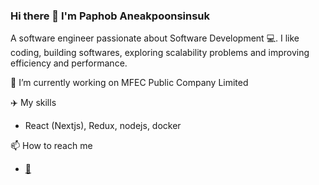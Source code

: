 ### Hi there 👋 I'm Paphob Aneakpoonsinsuk

A software engineer passionate about Software Development :computer:. I like coding, building softwares, exploring scalability problems and improving efficiency and performance.

🔭 I’m currently working on MFEC Public Company Limited

:airplane: My skills
- React (Nextjs), Redux, nodejs, docker

📫 How to reach me
-  <a href='mailto:paphob.a@gmail.com'>:email:<a/>



